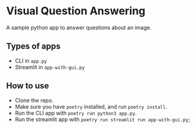 # Visual Question Answering
A sample python app to answer questions about an image.

## Types of apps
- CLI in `app.py`
- Streamlit in `app-with-gui.py`

## How to use
- Clone the repo.
- Make sure you have `poetry` installed, and run `poetry install`.
- Run the CLI app with `poetry run python3 app.py`.
- Run the streamlit app with `poetry run streamlit run app-with-gui.py`;